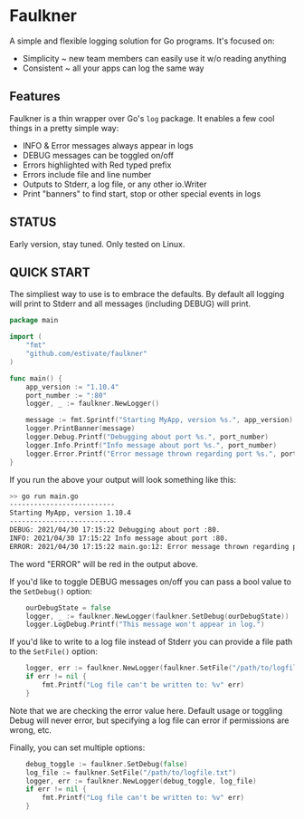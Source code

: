 # Faulkner

A simple and flexible logging solution for Go programs. It's focused on:

* Simplicity ~ new team members can easily use it w/o reading anything
* Consistent ~ all your apps can log the same way

## Features

Faulkner is a thin wrapper over Go's `log` package. It enables a few cool things
in a pretty simple way:

* INFO & Error messages always appear in logs
* DEBUG messages can be toggled on/off
* Errors highlighted with Red typed prefix
* Errors include file and line number
* Outputs to Stderr, a log file, or any other io.Writer
* Print "banners" to find start, stop or other special events in logs

## STATUS

Early version, stay tuned. Only tested on Linux.

## QUICK START

The simpliest way to use is to embrace the defaults. By default all logging will print to Stderr
and all messages (including DEBUG) will print.

```go
package main

import (
    "fmt"
    "github.com/estivate/faulkner"
)

func main() {
    app_version := "1.10.4"
    port_number := ":80"
    logger, _ := faulkner.NewLogger()

    message := fmt.Sprintf("Starting MyApp, version %s.", app_version)
    logger.PrintBanner(message)
    logger.Debug.Printf("Debugging about port %s.", port_number)
    logger.Info.Printf("Info message about port %s.", port_number)
    logger.Error.Printf("Error message thrown regarding port %s.", port_number)
}
```

If you run the above your output will look something like this:

```bash
>> go run main.go
--------------------------
Starting MyApp, version 1.10.4
--------------------------
DEBUG: 2021/04/30 17:15:22 Debugging about port :80.
INFO: 2021/04/30 17:15:22 Info message about port :80.
ERROR: 2021/04/30 17:15:22 main.go:12: Error message thrown regarding port :80.
```
The word "ERROR" will be red in the output above.

If you'd like to toggle DEBUG messages on/off you can pass a bool value to the `SetDebug()` option:

```go
    ourDebugState = false
    logger, _ := faulkner.NewLogger(faulkner.SetDebug(ourDebugState))
	logger.LogDebug.Printf("This message won't appear in log.")
```

If you'd like to write to a log file instead of Stderr you can provide a file path to the `SetFile()` option:

```go
    logger, err := faulkner.NewLogger(faulkner.SetFile("/path/to/logfile.txt"))
    if err != nil {
        fmt.Printf("Log file can't be written to: %v" err)
    }
```

Note that we are checking the error value here. Default usage or toggling Debug will never error,
but specifying a log file can error if permissions are wrong, etc.

Finally, you can set multiple options:

```go
    debug_toggle := faulkner.SetDebug(false)
    log_file := faulkner.SetFile("/path/to/logfile.txt")
    logger, err := faulkner.NewLogger(debug_toggle, log_file)
    if err != nil {
        fmt.Printf("Log file can't be written to: %v" err)
    }
```

